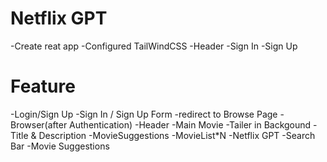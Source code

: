 # Netflix GPT

-Create reat app
-Configured TailWindCSS
-Header
-Sign In
-Sign Up

# Feature
-Login/Sign Up
    -Sign In / Sign Up Form
    -redirect to Browse Page
-Browser(after Authentication)
    -Header
    -Main Movie
        -Tailer in Backgound
        -Title & Description
        -MovieSuggestions
            -MovieList*N
-Netflix GPT
    -Search Bar
    -Movie Suggestions